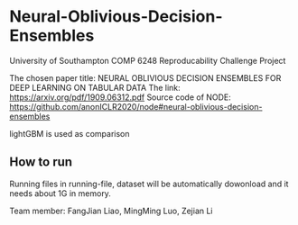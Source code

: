 # Neural-Oblivious-Decision-Ensembles
University of Southampton COMP 6248 Reproducability Challenge Project

The chosen paper title: NEURAL OBLIVIOUS DECISION ENSEMBLES FOR DEEP LEARNING ON TABULAR DATA
The link: https://arxiv.org/pdf/1909.06312.pdf
Source code of NODE: https://github.com/anonICLR2020/node#neural-oblivious-decision-ensembles

lightGBM is used as comparison

## How to run
Running files in running-file, dataset will be automatically dowonload and it needs about 1G in memory.

Team member: FangJian Liao, MingMing Luo, Zejian Li
